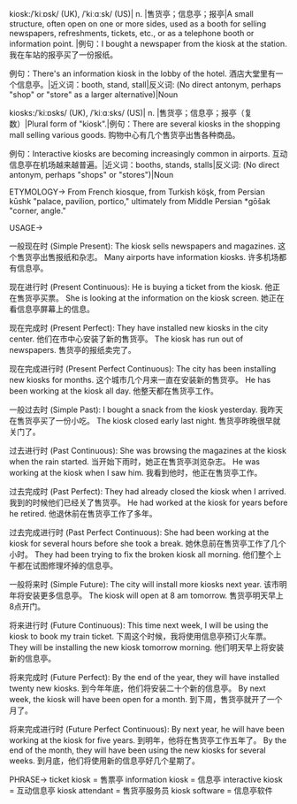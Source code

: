 kiosk:/ˈkiːɒsk/ (UK), /ˈkiːɑːsk/ (US)| n. |售货亭；信息亭；报亭|A small structure, often open on one or more sides, used as a booth for selling newspapers, refreshments, tickets, etc., or as a telephone booth or information point. |例句：I bought a newspaper from the kiosk at the station. 我在车站的报亭买了一份报纸。

例句：There's an information kiosk in the lobby of the hotel. 酒店大堂里有一个信息亭。|近义词：booth, stand, stall|反义词: (No direct antonym, perhaps "shop" or "store" as a larger alternative)|Noun

kiosks:/ˈkiːɒsks/ (UK), /ˈkiːɑːsks/ (US)| n. |售货亭；信息亭；报亭（复数）|Plural form of "kiosk".|例句：There are several kiosks in the shopping mall selling various goods.  购物中心有几个售货亭出售各种商品。

例句：Interactive kiosks are becoming increasingly common in airports.  互动信息亭在机场越来越普遍。|近义词：booths, stands, stalls|反义词: (No direct antonym, perhaps "shops" or "stores")|Noun


ETYMOLOGY->
From French kiosque, from Turkish köşk, from Persian kūshk "palace, pavilion, portico," ultimately from Middle Persian *gōšak "corner, angle."

USAGE->

一般现在时 (Simple Present):
The kiosk sells newspapers and magazines.  这个售货亭出售报纸和杂志。
Many airports have information kiosks. 许多机场都有信息亭。


现在进行时 (Present Continuous):
He is buying a ticket from the kiosk. 他正在售货亭买票。
She is looking at the information on the kiosk screen. 她正在看信息亭屏幕上的信息。


现在完成时 (Present Perfect):
They have installed new kiosks in the city center. 他们在市中心安装了新的售货亭。
The kiosk has run out of newspapers.  售货亭的报纸卖完了。


现在完成进行时 (Present Perfect Continuous):
The city has been installing new kiosks for months.  这个城市几个月来一直在安装新的售货亭。
He has been working at the kiosk all day. 他整天都在售货亭工作。


一般过去时 (Simple Past):
I bought a snack from the kiosk yesterday. 我昨天在售货亭买了一份小吃。
The kiosk closed early last night. 售货亭昨晚很早就关门了。


过去进行时 (Past Continuous):
She was browsing the magazines at the kiosk when the rain started.  当开始下雨时，她正在售货亭浏览杂志。
He was working at the kiosk when I saw him. 我看到他时，他正在售货亭工作。


过去完成时 (Past Perfect):
They had already closed the kiosk when I arrived.  我到的时候他们已经关了售货亭。
He had worked at the kiosk for years before he retired. 他退休前在售货亭工作了多年。


过去完成进行时 (Past Perfect Continuous):
She had been working at the kiosk for several hours before she took a break. 她休息前在售货亭工作了几个小时。
They had been trying to fix the broken kiosk all morning. 他们整个上午都在试图修理坏掉的信息亭。


一般将来时 (Simple Future):
The city will install more kiosks next year.  该市明年将安装更多信息亭。
The kiosk will open at 8 am tomorrow. 售货亭明天早上8点开门。


将来进行时 (Future Continuous):
This time next week, I will be using the kiosk to book my train ticket. 下周这个时候，我将使用信息亭预订火车票。
They will be installing the new kiosk tomorrow morning.  他们明天早上将安装新的信息亭。


将来完成时 (Future Perfect):
By the end of the year, they will have installed twenty new kiosks. 到今年年底，他们将安装二十个新的信息亭。
By next week, the kiosk will have been open for a month. 到下周，售货亭就开了一个月了。


将来完成进行时 (Future Perfect Continuous):
By next year, he will have been working at the kiosk for five years. 到明年，他将在售货亭工作五年了。
By the end of the month, they will have been using the new kiosks for several weeks. 到月底，他们将使用新的信息亭好几个星期了。



PHRASE->
ticket kiosk = 售票亭
information kiosk = 信息亭
interactive kiosk = 互动信息亭
kiosk attendant = 售货亭服务员
kiosk software = 信息亭软件
